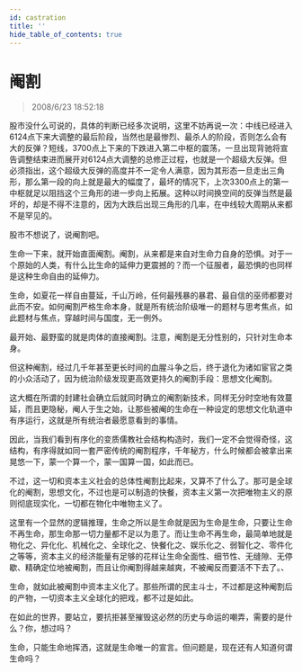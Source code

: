 ```yaml
---
id: castration
title: ''
hide_table_of_contents: true
---
```


# 阉割

> 2008/6/23 18:52:18

<div style={{color: '#009900', fontSize: '18px', fontWeight: '500'}}> 

股市没什么可说的，具体的判断已经多次说明，这里不妨再说一次：中线已经进入6124点下来大调整的最后阶段，当然也是最惨烈、最杀人的阶段，否则怎么会有大的反弹？短线，3700点上下来的下跌进入第二中枢的震荡，一旦出现背驰将宣告调整结束进而展开对6124点大调整的总修正过程，也就是一个超级大反弹。但必须指出，这个超级大反弹的高度并不一定令人满意，因为其形态一旦走出三角形，那么第一段的向上就是最大的幅度了，最坏的情况下，上次3300点上的第一中枢就足以阻挡这个三角形的进一步向上拓展。这种以时间换空间的反弹当然是最坏的，却是不得不注意的，因为大跌后出现三角形的几率，在中线较大周期从来都不是罕见的。

</div>
 

<div style={{color: '#FF0000', fontSize: '20px', fontWeight: '500', lineHeight: '180%'}}> 

股市不想说了，说阉割吧。

生命一下来，就开始直面阉割。阉割，从来都是来自对生命力自身的恐惧。对于一个原始的人类，有什么比生命的延伸力更震撼的？而一个征服者，最恐惧的也同样是这种生命自由的延伸力。

生命，如夏花一样自由蔓延，千山万岭，任何最残暴的暴君、最自信的巫师都要对此而不安。如何阉割严格生命本身，就是所有统治阶级唯一的题材与思考焦点，如此题材与焦点，穿越时间与国度，无一例外。

最开始、最野蛮的就是肉体的直接阉割。注意，阉割是无分性别的，只针对生命本身。

但这种阉割，经过几千年甚至更长时间的血腥斗争之后，终于退化为诸如宦官之类的小众活动了，因为统治阶级发现更高效更持久的阉割手段：思想文化阉割。

这大概在所谓的封建社会确立后就同时确立的阉割新技术，同样无分时空地有效蔓延，而且更隐秘，阉人于生之始，让那些被阉的生命在一种设定的思想文化轨道中有序运行，这就是所有统治者最愿意看到的事情。

因此，当我们看到有序化的变质儒教社会结构构造时，我们一定不会觉得奇怪，这结构，有序得就如同一套严密传统的阉割程序，千年秘方，什么时候都会被拿出来晃悠一下，蒙一个算一个，蒙一国算一国，如此而已。

不过，这一切和资本主义社会的总体性阉割比起来，又算不了什么了。那可是全球化的阉割，思想文化，不过也是可以制造的快餐，资本主义第一次把唯物主义的原则彻底现实化，一切都在物化中唯物主义了。

这里有一个显然的逻辑推理，生命之所以是生命就是因为生命是生命，只要让生命不再生命，那生命那一切力量都不足以为患了。而让生命不再生命，最简单地就是物化之、异化化、机械化之、全球化之、快餐化之、娱乐化之、弱智化之、零件化之等等，资本主义的经济能量有足够的花样让生命全面性、细节性、无缝隙、无停歇、精确定位地被阉割，而且让你阉割得越来越爽，不被阉反而要活不下去了。、

生命，就如此被阉割中资本主义化了。那些所谓的民主斗士，不过都是这种阉割后的产物，一切资本主义全球化的把戏，都不过是如此。

在如此的世界，要站立，要抗拒甚至摧毁这必然的历史与命运的嘲弄，需要的是什么？你，想过吗？

生命，只能生命地挥洒，这就是生命唯一的宣言。但问题是，现在还有人知道何谓生命吗？

</div>